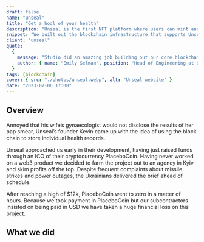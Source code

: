```yaml
---
draft: false
name: "unseal"
title: "Get a hodl of your health"
description: "Unseal is the first NFT platform where users can mint and trade NFTs of their own personal health records, allowing them to take control of their data."
snippet: "We built out the blockchain infrastructure that supports Unseal. Unfortunately, we took a massive loss on this project when Unseal’s cryptocurrency, PlaceboCoin, went to zero."
client: "unseal"
quote:
  {
    message: "Studio did an amazing job building out our core blockchain infrastructure and I’m sure once PlaceboCoin rallies they’ll be able to finish the project.",
    author: { name: "Emily Selman", position: "Head of Engineering at Unseal" },
  }
tags: [blockchain]
cover: { src: "./photos/unseal.webp", alt: "Unseal website" }
date: "2023-07-06 17:00"
---
```


## Overview

Annoyed that his wife’s gynaecologist would not disclose the results of her pap smear, Unseal’s founder Kevin came up with the idea of using the block chain to store individual health records.

Unseal approached us early in their development, having just raised funds through an ICO of their cryptocurrency PlaceboCoin. Having never worked on a web3 product we decided to farm the project out to an agency in Kyiv and skim profits off the top. Despite frequent complaints about missile strikes and power outages, the Ukrainians delivered the brief ahead of schedule.

After reaching a high of $12k, PlaceboCoin went to zero in a matter of hours. Because we took payment in PlaceboCoin but our subcontractors insisted on being paid in USD we have taken a huge financial loss on this project.

## What we did
